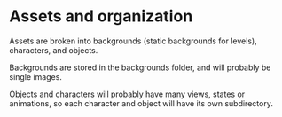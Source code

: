 # Assets and organization

Assets are broken into backgrounds (static backgrounds for levels), characters, and objects.

Backgrounds are stored in the backgrounds folder, and will probably be single images.

Objects and characters will probably have many views, states or animations, so each character and object will have its own subdirectory.
